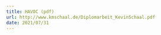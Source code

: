 ```yaml
---
title: HAVOC (pdf)
url: http://www.kmschaal.de/Diplomarbeit_KevinSchaal.pdf
date: 2021/07/31
---
```

